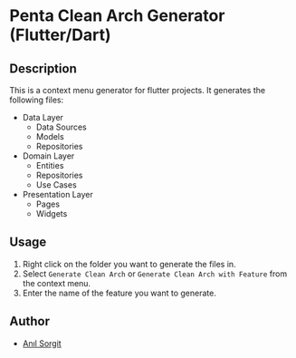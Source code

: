 # Penta Clean Arch Generator (Flutter/Dart)

## Description

This is a context menu generator for flutter projects. It generates the following files:

- Data Layer
  - Data Sources
  - Models
  - Repositories
- Domain Layer
  - Entities
  - Repositories
  - Use Cases
- Presentation Layer
  - Pages
  - Widgets

## Usage

1. Right click on the folder you want to generate the files in.
2. Select `Generate Clean Arch` or `Generate Clean Arch with Feature` from the context menu.
3. Enter the name of the feature you want to generate.

## Author

- [Anıl Sorgit](https://github.com/ANILSRGT)

